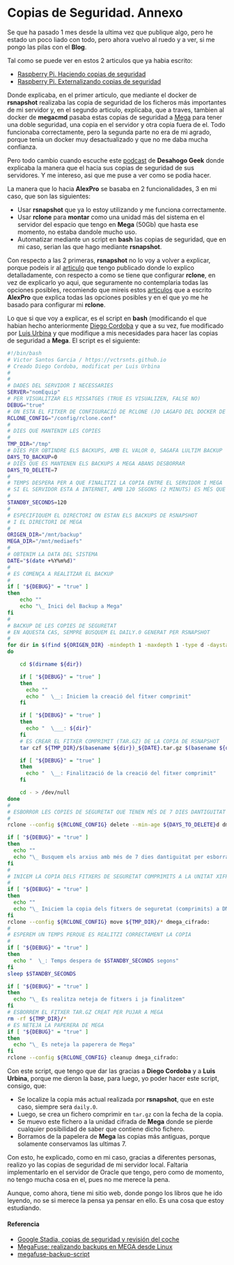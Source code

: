 # Copias de Seguridad. Annexo

Se que ha pasado 1 mes desde la ultima vez que publique algo, pero he estado un poco liado con todo, pero ahora vuelvo al ruedo y a ver, si me pongo las pilas con el **Blog**.

Tal como se puede ver en estos 2 articulos que ya habia escrito:
- [Raspberry Pi. Haciendo copias de seguridad](/2021-01-17-rpi-copias-seguridad)
- [Raspberry Pi. Externalizando copias de seguridad](/2021-01-18-rpi-externalizando-copias-seguridad)

<!--more-->

Donde explicaba, en el primer articulo, que mediante el docker de **rsnapshot** realizaba las copia de seguridad de los ficheros más importantes de  mi servidor y, en el segundo articulo, explicaba, que a traves, tambien al docker de **megacmd** pasaba estas copias de seguridad a [Mega](https://mega.nz) para tener una doble seguridad, una copia en el servidor y otra copia fuera de el. Todo funcionaba correctamente, pero la segunda parte no era de mi agrado, porque tenia un docker muy desactualizado y que no me daba mucha confianza.

Pero todo cambio cuando escuche este [podcast](https://www.ivoox.com/google-stadia-copias-seguridad-revision-del-audios-mp3_rf_96963743_1.html) de **Desahogo Geek** donde explicaba la manera que el hacia sus copias de seguridad de sus servidores. Y me intereso, asi que me puse a ver como se podia hacer.

La manera que lo hacia **AlexPro** se basaba en 2 funcionalidades, 3 en mi caso, que son las siguientes:
- Usar **rsnapshot** que ya lo estoy utilizando y me funciona correctamente.
- Usar **rclone** para **montar** como una unidad más del sistema en el servidor del espacio que tengo en **Mega** (50Gb) que hasta ese momento, no estaba dandole mucho uso.
- Automatizar mediante un script en **bash** las copias de seguridad, que en mi caso, serian las que hago mediante **rsnapshot**.

Con respecto a las 2 primeras, **rsnapshot** no lo voy a volver a explicar, porque podeis ir al [articulo](/2021-01-17-rpi-copias-seguridad) que tengo publicado donde lo explico detalladamente, con respecto a como se tiene que configurar **rclone**, en vez de explicarlo yo aqui, que seguramente no contemplaria todas las opciones posibles, recomiendo que mireis estos [articulos](https://alexpro.sytes.net/rclone) que a escrito **AlexPro** que explica todas las opciones posibles y en el que yo me he basado para configurar mi **rclone**.

Lo que si que voy a explicar, es el script en **bash** (modificando el que habian hecho anteriormente [Diego Cordoba](https://juncotic.com/megafuse-realizando-backups-mega-linux) y que a su vez, fue modificado por [Luis Urbina](https://github.com/luisurbinanet/megafuse-backup-script) y que modifique a mis necesidades para hacer las copias de seguridad a **Mega**. El script es el siguiente:
```bash
#!/bin/bash
# Victor Santos Garcia / https://vctrsnts.github.io
# Creado Diego Cordoba, modificat per Luis Urbina
#
#
# DADES DEL SERVIDOR I NECESSARIES
SERVER="nomEquip"
# PER VISUALITZAR ELS MISSATGES (TRUE ES VISUALIZEN, FALSE NO)
DEBUG="true"
# ON ESTA EL FITXER DE CONFIGURACIÓ DE RCLONE (JO LAGAFO DEL DOCKER DE RCLONE)
RCLONE_CONFIG="/config/rclone.conf"
#
# DIES QUE MANTENIM LES COPIES
#
TMP_DIR="/tmp"
# DIES PER OBTINDRE ELS BACKUPS, AMB EL VALOR 0, SAGAFA LULTIM BACKUP
DAYS_TO_BACKUP=0
# DIES QUE ES MANTENEN ELS BACKUPS A MEGA ABANS DESBORRAR
DAYS_TO_DELETE=7
#
# TEMPS DESPERA PER A QUE FINALITZI LA COPIA ENTRE EL SERVIDOR I MEGA
# SI EL SERVIDOR ESTA A INTERNET, AMB 120 SEGONS (2 MINUTS) ES MÉS QUE SUFICIENT
#
STANDBY_SECONDS=120
#
# ESPECIFIQUEM EL DIRECTORI ON ESTAN ELS BACKUPS DE RSNAPSHOT
# I EL DIRECTORI DE MEGA
#
ORIGEN_DIR="/mnt/backup"
MEGA_DIR="/mnt/mediaefs"
#
# OBTENIM LA DATA DEL SISTEMA
DATE="$(date +%Y%m%d)"
#
# ES COMENÇA A REALITZAR EL BACKUP
#
if [ "${DEBUG}" = "true" ] 
then
    echo ""
    echo "\_ Inici del Backup a Mega"
fi
#
# BACKUP DE LES COPIES DE SEGURETAT
# EN AQUESTA CAS, SEMPRE BUSQUEM EL DAILY.0 GENERAT PER RSNAPSHOT
#
for dir in $(find ${ORIGEN_DIR} -mindepth 1 -maxdepth 1 -type d -daystart -mtime ${DAYS_TO_BACKUP})
do

    cd $(dirname ${dir})

    if [ "${DEBUG}" = "true" ]
    then
      echo ""
      echo "  \__: Iniciem la creació del fitxer comprimit"
    fi

    if [ "${DEBUG}" = "true" ]
    then
      echo "  \___: ${dir}"
    fi
    # ES CREAR EL FITXER COMPRIMIT (TAR.GZ) DE LA COPIA DE RSNAPSHOT
    tar czf ${TMP_DIR}/$(basename ${dir})_${DATE}.tar.gz $(basename ${dir})

    if [ "${DEBUG}" = "true" ]
    then
      echo "  \__: Finalització de la creació del fitxer comprimit"
    fi

    cd - > /dev/null
done
#
# ESBORROR LES COPIES DE SEGURETAT QUE TENEN MÉS DE 7 DIES DANTIGUITAT A MEGA
#
rclone --config ${RCLONE_CONFIG} delete --min-age ${DAYS_TO_DELETE}d dmega_cifrado:

if [ "${DEBUG}" = "true" ]
then
  echo ""
  echo "\_ Busquem els arxius amb més de 7 dies dantiguitat per esborrar"
fi
#
# INICEM LA COPIA DELS FITXERS DE SEGURETAT COMPRIMITS A LA UNITAT XIFRADA DE MEGA
#
if [ "${DEBUG}" = "true" ]
then
  echo ""
  echo "\_ Iniciem la copia dels fitxers de seguretat (comprimits) a DMEGA_CIFRADO"
fi
rclone --config ${RCLONE_CONFIG} move ${TMP_DIR}/* dmega_cifrado:
#
# ESPEREM UN TEMPS PERQUE ES REALITZI CORRECTAMENT LA COPIA
#
if [ "${DEBUG}" = "true" ]
then
  echo "  \_: Temps despera de $STANDBY_SECONDS segons"
fi
sleep $STANDBY_SECONDS

if [ "${DEBUG}" = "true" ]
then
  echo "\_ Es realitza neteja de fitxers i ja finalitzem"
fi
# ESBORREM EL FITXER TAR.GZ CREAT PER PUJAR A MEGA
rm -rf ${TMP_DIR}/*
# ES NETEJA LA PAPERERA DE MEGA
if [ "${DEBUG}" = "true" ]
then
  echo "\_ Es neteja la paperera de Mega"
fi
rclone --config ${RCLONE_CONFIG} cleanup dmega_cifrado:
```

Con este script, que tengo que dar las gracias a **Diego Cordoba** y a **Luis Urbina**, porque me dieron la base, para luego, yo poder hacer este script, consigo, que:
- Se localize la copia más actual realizada por **rsnapshot**, que en este caso, siempre sera `daily.0`.
- Luego, se crea un fichero comprimir en `tar.gz` con la fecha de la copia.
- Se muevo este fichero a la unidad cifrada de **Mega** donde se pierde cualquier posibilidad de saber que contiene dicho fichero.
- Borramos de la papelera de **Mega** las copias más antiguas, porque solamente conservamos las ultimas 7.

Con esto, he explicado, como en mi caso, gracias a diferentes personas, realizo yo las copias de seguridad de mi servidor local. Faltaria implementarlo en el servidor de Oracle que tengo, pero como de momento, no tengo mucha cosa en el, pues no me merece la pena.

Aunque, como ahora, tiene mi sitio web, donde pongo los libros que he ido leyendo, no se si merece la pensa ya pensar en ello. Es una cosa que estoy estudiando.
#### Referencia
- [Google Stadia, copias de seguridad y revisión del coche](https://www.ivoox.com/google-stadia-copias-seguridad-revision-del-audios-mp3_rf_96963743_1.html)
- [MegaFuse: realizando backups en MEGA desde Linux](https://juncotic.com/megafuse-realizando-backups-mega-linux)
- [megafuse-backup-script](https://github.com/luisurbinanet/megafuse-backup-script)

